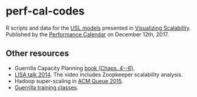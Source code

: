 # perf-cal-codes

R scripts and data for the 
[USL models](http://www.perfdynamics.com/Manifesto/USLscalability.html) presented in 
[Visualizing Scalability](https://calendar.perfplanet.com/2017/visualizing-scalability/).    
Published by the [Performance Calendar](https://calendar.perfplanet.com/2017/) on December 12th, 2017.


## Other resources

* Guerrilla Capacity Planning [book (Chaps. 4--6)](http://www.perfdynamics.com/iBook/gcap.html).
* [LISA talk 2014](https://www.usenix.org/conference/lisa14/conference-program/presentation/gunther). 
The video includes Zoopkeeper scalability analysis.
* Hadoop super-scaling in [ACM Queue 2015](http://queue.acm.org/detail.cfm?id=2789974).
* [Guerrilla training classes](http://www.perfdynamics.com/Classes/schedule.html).



